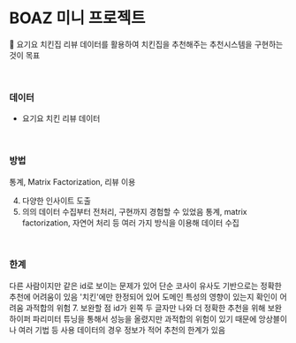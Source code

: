 # BOAZ 미니 프로젝트
🚩 요기요 치킨집 리뷰 데이터를 활용하여 치킨집을 추천해주는 추천시스템을 구현하는 것이 목표

<br/> 


### 데이터
- 요기요 치킨 리뷰 데이터

<br/> 

### 방법
통계, Matrix Factorization, 리뷰 이용

4. 다양한 인사이트 도출
5. 의의
데이터 수집부터 전처리, 구현까지 경험할 수 있었음
통계, matrix factorization, 자연어 처리 등 여러 가지 방식을 이용해 데이터 수집

<br/> 

### 한계
다른 사람이지만 같은 id로 보이는 문제가 있어 단순 코사이 유사도 기반으로는 정확한 추천에 어려움이 있음
'치킨'에만 한정되어 있어 도메인 특성의 영향이 있는지 확인이 어려움
과적합의 위험
7. 보완할 점
id가 왼쪽 두 글자만 나와 더 정확한 추천을 위해 보완
하이퍼 파리미터 튜닝을 통해서 성능을 올렸지만 과적합의 위험이 있기 때문에 앙상블이나 여러 기법 등 사용
데이터의 경우 정보가 적어 추천의 한계가 있음
